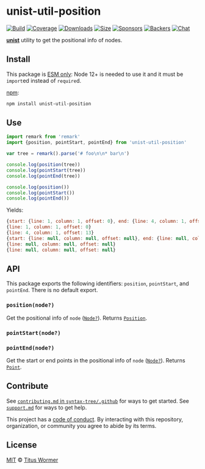 # unist-util-position

[![Build][build-badge]][build]
[![Coverage][coverage-badge]][coverage]
[![Downloads][downloads-badge]][downloads]
[![Size][size-badge]][size]
[![Sponsors][sponsors-badge]][collective]
[![Backers][backers-badge]][collective]
[![Chat][chat-badge]][chat]

[**unist**][unist] utility to get the positional info of nodes.

## Install

This package is [ESM only](https://gist.github.com/sindresorhus/a39789f98801d908bbc7ff3ecc99d99c):
Node 12+ is needed to use it and it must be `import`ed instead of `require`d.

[npm][]:

```sh
npm install unist-util-position
```

## Use

```js
import remark from 'remark'
import {position, pointStart, pointEnd} from 'unist-util-position'

var tree = remark().parse('# foo\n\n* bar\n')

console.log(position(tree))
console.log(pointStart(tree))
console.log(pointEnd(tree))

console.log(position())
console.log(pointStart())
console.log(pointEnd())
```

Yields:

```js
{start: {line: 1, column: 1, offset: 0}, end: {line: 4, column: 1, offset: 13}}
{line: 1, column: 1, offset: 0}
{line: 4, column: 1, offset: 13}
{start: {line: null, column: null, offset: null}, end: {line: null, column: null, offset: null}}
{line: null, column: null, offset: null}
{line: null, column: null, offset: null}
```

## API

This package exports the following identifiers: `position`, `pointStart`, and
`pointEnd`.
There is no default export.

### `position(node?)`

Get the positional info of `node` ([`Node?`][node]).
Returns [`Position`][position].

### `pointStart(node?)`

### `pointEnd(node?)`

Get the start or end points in the positional info of `node` ([`Node?`][node]).
Returns [`Point`][point].

## Contribute

See [`contributing.md` in `syntax-tree/.github`][contributing] for ways to get
started.
See [`support.md`][support] for ways to get help.

This project has a [code of conduct][coc].
By interacting with this repository, organization, or community you agree to
abide by its terms.

## License

[MIT][license] © [Titus Wormer][author]

<!-- Definitions -->

[build-badge]: https://github.com/syntax-tree/unist-util-position/workflows/main/badge.svg

[build]: https://github.com/syntax-tree/unist-util-position/actions

[coverage-badge]: https://img.shields.io/codecov/c/github/syntax-tree/unist-util-position.svg

[coverage]: https://codecov.io/github/syntax-tree/unist-util-position

[downloads-badge]: https://img.shields.io/npm/dm/unist-util-position.svg

[downloads]: https://www.npmjs.com/package/unist-util-position

[size-badge]: https://img.shields.io/bundlephobia/minzip/unist-util-position.svg

[size]: https://bundlephobia.com/result?p=unist-util-position

[sponsors-badge]: https://opencollective.com/unified/sponsors/badge.svg

[backers-badge]: https://opencollective.com/unified/backers/badge.svg

[collective]: https://opencollective.com/unified

[chat-badge]: https://img.shields.io/badge/chat-discussions-success.svg

[chat]: https://github.com/syntax-tree/unist/discussions

[license]: license

[author]: https://wooorm.com

[npm]: https://docs.npmjs.com/cli/install

[contributing]: https://github.com/syntax-tree/.github/blob/HEAD/contributing.md

[support]: https://github.com/syntax-tree/.github/blob/HEAD/support.md

[coc]: https://github.com/syntax-tree/.github/blob/HEAD/code-of-conduct.md

[unist]: https://github.com/syntax-tree/unist

[node]: https://github.com/syntax-tree/unist#node

[position]: https://github.com/syntax-tree/unist#position

[point]: https://github.com/syntax-tree/unist#point
